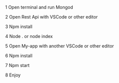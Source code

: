 1 Open terminal and run Mongod

2 Open Rest Api with VSCode or other editor

3 Npm install

4 Node . or node index

5 Open My-app with another VSCode or other editor

6 Npm install

7 Npm start

8 Enjoy